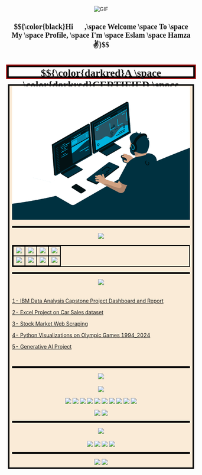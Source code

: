 <!-- WELCOME PICTURE SECTION -->
<p align="center"><img  alt="GIF" src="https://i.giphy.com/media/v1.Y2lkPTc5MGI3NjExZTJpc29vNTl2YzNsemRkdmtnMG45ODFqajliY29rNmlpNnFjZmo3NyZlcD12MV9pbnRlcm5hbF9naWZfYnlfaWQmY3Q9Zw/xUPGGDNsLvqsBOhuU0/giphy.gif" width = 400/ >
<!-- ................................................................................................................................>
<! GREETINGS SECTION  -->
<h3 align="center" style="font-family:cursive; font-size:20px"> $${\color{black}Hi👋👋,\space Welcome \space To \space My \space Profile, \space I'm \space Eslam \space Hamza✌️}$$  </h3>
<h1 align="center" style="border: 2px solid #000; box-shadow: 0 0 0 2px #000, 0 0 0 5px #900; background: ; font-family: Lucida Handwriting; height:25px"> $${\color{darkred}A \space \color{darkred}CERTIFIED \space \color{green}DATA \space \color{green}ANALYST}$$ </h1>
<!-- ................................................................................................................................>
<! OPPENNING A TABLE CELL TO COLOR THE BACKGROUND -->
<table style="border: 2px solid #000;" align='center';> 
<tbody>
<tr>
<td align="center" width="33%" style="border: 2px solid #000; background:#faebd7;">
<!-- ................................................................................................................................>
<! AWESOME PICTURE SECTION -->
<img alt="GIF"  src="https://raw.githubusercontent.com/i-Eslam-Hamza/i-Eslam-Hamza/refs/heads/main/src/code.gif" width = 100%/>
<hr align="center"  style="border: 2px solid #000;">
<!-- ................................................................................................................................>
<! SKILLS SECTION -->
<div align="center"><img  width=15% src="https://img.shields.io/badge/My-Skills-blue"></a></div>
<!-- ................................................................................................................................>
<! table of skills -->
<table style="border: 2px solid #000;" align='center'> 
<tbody>
<!-- first row -->
<tr>
<td align="center" width="25%" style="border: 2px solid #000;">
<img height=60px src="https://techstack-generator.vercel.app/python-icon.svg"></td>
<td align="center" width="25%" style="border: 2px solid #000;">
<img height=60px src="https://techstack-generator.vercel.app/mysql-icon.svg"></td>
<td align="center" width="25%" style="border: 2px solid #000;">
<img height=60px src="https://www.sqlitetutorial.net/wp-content/uploads/2021/04/sqlite-tutorial-homepage.svg">
<td align="center" width="25%" style="border: 2px solid #000;">
<img height=60px src="https://upload.vectorlogo.zone/logos/ibm/images/266622c7-9e99-4609-82d0-f8633242d45f.svg"></td>
<!-- second row -->
<tr style="border: 2px solid #000;">
<td align="center" width="25%" style="border: 2px solid #000;">
<img height=60px src="https://imgs.search.brave.com/fDktQD8NA7WrAcA0k1VjCujhBY77Kp3ZKfGDUbiS3O8/rs:fit:500:0:0:0/g:ce/aHR0cHM6Ly9zZWVr/bG9nby5jb20vaW1h/Z2VzL0UvZXhjZWwt/bG9nby03Qzc0Mzc0/MTRDLXNlZWtsb2dv/LmNvbS5wbmc"></td>
<td align="center" width="25%" style="border: 2px solid #000;">
<img height=60px src="https://imgs.search.brave.com/8yDIULsPgUMHXNtVDprVSxynVjSt4KG6-opfiytaOuE/rs:fit:500:0:0:0/g:ce/aHR0cHM6Ly9jZG4u/cHJvZC53ZWJzaXRl/LWZpbGVzLmNvbS82/NjE1ZGU3ZGEzMzcz/NjZkNGJmMjg1Mjgv/NjZhZWM1N2UzMzVh/YWY0ZGZjMTZiM2Mx/X2xvb2tlci1zdHVk/aW8tbG9nby53ZWJw">
<td align="center" width="25%" style="border: 2px solid #000;">
<img height=60px src="https://www.vectorlogo.zone/logos/google_analytics/google_analytics-official.svg">
<td align="center" width="25%" style="border: 2px solid #000;">
<img height=60px src="https://techstack-generator.vercel.app/github-icon.svg"></td></tr>
</td></tr>
</tbody>
</table>
<hr align="center"  style="border: 2px solid #000;">
<!-- ................................................................................................................................>
<! PROJECTS SECTION -->
<div align="center"><img  width=15% src="https://img.shields.io/badge/My-Projects-blue"></div>
<br>
<p align='left'>
<a href="https://github.com/i-Eslam-Hamza/IBM-Data-Analysis-Capstone-Project">1- IBM Data Analysis Capstone Project Dashboard and Report</a></p>
<p align='left'>
<a href="https://github.com/i-Eslam-Hamza/Projects/tree/35717eb5e8fae16173bba45ad33117e0a591fc59/Excel_Project_on_Car_Sales_dataset">2- Excel Project on Car Sales dataset </a></p>
<p align='left'>
<a href="https://github.com/i-Eslam-Hamza/Projects/tree/35717eb5e8fae16173bba45ad33117e0a591fc59/stock_Market_web_scraping">3- Stock Market Web Scraping </a></p>
<p align='left'>
<a href="https://github.com/i-Eslam-Hamza/Projects/tree/35717eb5e8fae16173bba45ad33117e0a591fc59/Python_Visualizations_on_Olympic_Games_1994_2024">4- Python Visualizations on Olympic Games 1994_2024</a></p>
<p align='left'>
<a href="https://github.com/i-Eslam-Hamza/Projects/tree/35717eb5e8fae16173bba45ad33117e0a591fc59/Generative_AI_Project">5- Generative AI Project</a></p>
<br>
<hr align="center"  style="border: 2px solid #000;">
<!-- ................................................................................................................................>
<! CERTIFICATES SECTION -->
<div align="center"><img  width=15% src="https://img.shields.io/badge/My-Certificats-darkred?"></div>
<p align="center">
<a href="https://www.coursera.org/account/accomplishments/professional-cert/MK1B58S3RYD0"><img align="center" src="https://img.shields.io/badge/IBM-Data_Analyst-darkblue?logo=coursera"/></a>

<a href="https://coursera.org/share/230f6591e8959b6e5d8e57122c86b404"><img align="center" src="https://img.shields.io/badge/IBM-Introduction_to_Data_Analysis-blue?logo=coursera"/></a>
<a href="https://coursera.org/share/62870f5b843b8b5179ab7d0e9d761319"><img align="center" src="https://img.shields.io/badge/IBM-Excel_Basics_for_Data_Analysis-blue?logo=coursera"/></a>
<a href="https://coursera.org/share/cfc6267cc24c53d5bdbc1392b01be6a3"><img align="center" src="https://img.shields.io/badge/IBM-Data_Visualization_and_Dashboards_with_Excel_and_Cognos-blue?logo=coursera"/></a>
<a href="https://coursera.org/share/f3309c306a05936912bfe161c6bbd7b4"><img align="center" src="https://img.shields.io/badge/IBM-Python_for_Data_Science,_AI_&_Development-blue?logo=coursera"/></a>
<a href="https://coursera.org/share/a81b14712b6cb3e466929d902bb6cc70"><img align="center" src="https://img.shields.io/badge/IBM-Python_Project_for_Data_Science-blue?logo=coursera"/></a>
<a href="https://coursera.org/share/fdbd55bd34c4ea18075361d762e118ce"><img align="center" src="https://img.shields.io/badge/IBM-Databases_and_SQL_for_Data_Science_with_Python-blue?logo=coursera"/></a>
<a href="https://coursera.org/share/c06bcdda91136f700f64d9b5e46c4b72"><img align="center" src="https://img.shields.io/badge/IBM-Data_Analysis_with_Python-blue?logo=coursera"/></a>
<a href="https://coursera.org/share/5f0cf980b73a604a56094b7ccbb961e0"><img align="center" src="https://img.shields.io/badge/IBM-Data_Visualization_with_Python-blue?logo=coursera"/></a>
<a href="https://coursera.org/share/92b98785d33905284e484000c03a2039"><img align="center" src="https://img.shields.io/badge/IBM-Data_Analyst_Capstone_Project-blue?logo=coursera"/></a>
<a href="https://coursera.org/share/11c144d2a0b8598786e236148645757b"><img align="center" src="https://img.shields.io/badge/IBM-Generative_AI_Enhance_your_Data_Analytics_Career-blue?logo=coursera"/></a>


<a href="https://coursera.org/share/6daf8d1071c5e058ca5696cbebebf9a3"><img align="center" src="https://img.shields.io/badge/Imperial_college_London-Mathematics_for_Machine_Learning:_Linear_Algebra-darkblue?logo=coursera"/></a>
<a href="https://coursera.org/share/7aa44fe0358bfd22cd657e726e7cf1b8"><img align="center" src="https://img.shields.io/badge/Imperial_college_London-Mathematics_for_Machine_Learning:_Multivariate_Calculus-darkblue?logo=coursera"/></a>
<hr align="center"  style="border: 2px solid #000;">
<!-- ................................................................................................................................>
<! CONTACTS SECTION -->
<div align="center"><img  width=15% src="https://img.shields.io/badge/My-Contacts-blue">
<p align="center">
<a href="https://www.ieslamhamza@gmail.com"><img width=15% align="center" src="https://img.shields.io/badge/Eslam_Hamza-pink?logo=gmail"/></a>
<a href="https://github.com/i-Eslam-Hamza"><img width=15% align="center" src="https://img.shields.io/badge/-Eslam_Hamza-black?logo=github"/></a>
<a href="https://www.linkedin.com/in/elsam-hamza-ba8393315/"><img width=15% align="center" src="https://img.shields.io/badge/Eslam_Hamza-blue?logo=linkedin"></a>
<a href="https://wa.me/+971545059702"><img width=15% align="center" src="https://img.shields.io/badge/Eslam_Hamza-g?logo=whatsapp"></a>
</p></div>
<hr align="center"  style="border: 2px solid #000;">
<!-- ................................................................................................................................>
<! FINAL SECTION -->

<img width=20% src="https://img.shields.io/badge/Credits-Eslam_Hamza-black">

<img width=20% src="https://img.shields.io/badge/Last_Edited_on-10/11/2024-black">

</td></tr>
</tbody>
</table>
